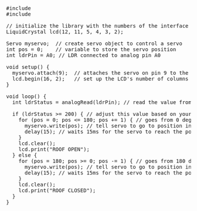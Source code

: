 <pre>
#include <Servo.h>
#include <LiquidCrystal.h>

// initialize the library with the numbers of the interface pins
LiquidCrystal lcd(12, 11, 5, 4, 3, 2);

Servo myservo;  // create servo object to control a servo
int pos = 0;    // variable to store the servo position
int ldrPin = A0; // LDR connected to analog pin A0

void setup() {
  myservo.attach(9);  // attaches the servo on pin 9 to the servo object
  lcd.begin(16, 2);   // set up the LCD's number of columns and rows:
}

void loop() {
  int ldrStatus = analogRead(ldrPin); // read the value from the LDR

  if (ldrStatus >= 200) { // adjust this value based on your ambient light conditions
    for (pos = 0; pos <= 180; pos += 1) { // goes from 0 degrees to 180 degrees
      myservo.write(pos); // tell servo to go to position in variable 'pos'
      delay(15); // waits 15ms for the servo to reach the position
    }
    lcd.clear();
    lcd.print("ROOF OPEN");
  } else {
    for (pos = 180; pos >= 0; pos -= 1) { // goes from 180 degrees to 0 degrees
      myservo.write(pos); // tell servo to go to position in variable 'pos'
      delay(15); // waits 15ms for the servo to reach the position
    }
    lcd.clear();
    lcd.print("ROOF CLOSED");
  }
}
</pre>